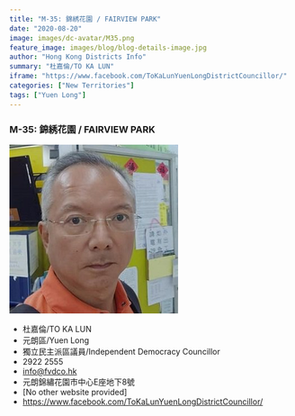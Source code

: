 ```yaml
---
title: "M-35: 錦綉花園 / FAIRVIEW PARK"
date: "2020-08-20"
image: images/dc-avatar/M35.png
feature_image: images/blog/blog-details-image.jpg
author: "Hong Kong Districts Info"
summary: "杜嘉倫/TO KA LUN"
iframe: "https://www.facebook.com/ToKaLunYuenLongDistrictCouncillor/"
categories: ["New Territories"]
tags: ["Yuen Long"]
---
```


### M-35: 錦綉花園 / FAIRVIEW PARK  
![](/images/dc-avatar/M35.png)  

 - 杜嘉倫/TO KA LUN  
 - 元朗區/Yuen Long  
 - 獨立民主派區議員/Independent Democracy Councillor  
 - 2922 2555  
 - info@fvdco.hk  
 - 元朗錦繡花園市中心E座地下8號  
 - [No other website provided]  
 - https://www.facebook.com/ToKaLunYuenLongDistrictCouncillor/
